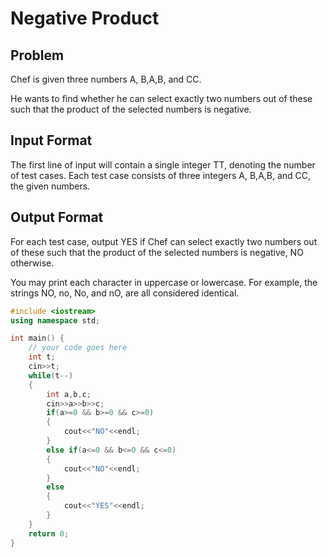 # Negative Product
## Problem
Chef is given three numbers A, B,A,B, and CC.

He wants to find whether he can select exactly two numbers out of these such that the product of the selected numbers is negative.

## Input Format
The first line of input will contain a single integer TT, denoting the number of test cases.
Each test case consists of three integers A, B,A,B, and CC, the given numbers.
## Output Format
For each test case, output YES if Chef can select exactly two numbers out of these such that the product of the selected numbers is negative, NO otherwise.

You may print each character in uppercase or lowercase. For example, the strings NO, no, No, and nO, are all considered identical.
```cpp
#include <iostream>
using namespace std;

int main() {
	// your code goes here
	int t;
	cin>>t;
	while(t--)
	{
	    int a,b,c;
	    cin>>a>>b>>c;
	    if(a>=0 && b>=0 && c>=0)
	    {
	        cout<<"NO"<<endl;
	    }
	    else if(a<=0 && b<=0 && c<=0)
	    {
	        cout<<"NO"<<endl;
	    }
	    else
	    {
	        cout<<"YES"<<endl;
	    }
	}
	return 0;
}
```